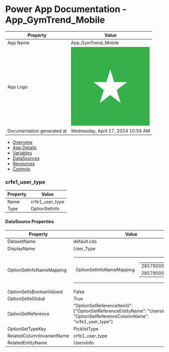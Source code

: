 ﻿# Power App Documentation \- App\_GymTrend\_Mobile

| Property                   | Value                                   |
| -------------------------- | --------------------------------------- |
| App Name                   | App\_GymTrend\_Mobile                   |
| App Logo                   | ![App Logo](resources/applogoSmall.png) |
| Documentation generated at | Wednesday, April 17, 2024 10:56 AM      |

- [Overview](index-App_GymTrend_Mobile.md)
- [App Details](appdetails-App_GymTrend_Mobile.md)
- [Variables](variables-App_GymTrend_Mobile.md)
- [DataSources](datasources-App_GymTrend_Mobile.md)
- [Resources](resources-App_GymTrend_Mobile.md)
- [Controls](controls-App_GymTrend_Mobile.md)

### crfe1\_user\_type

| Property | Value             |
| -------- | ----------------- |
| Name     | crfe1\_user\_type |
| Type     | OptionSetInfo     |

#### DataSource Properties

| Property                   | Value                                                                                                                                                              |
| -------------------------- | ------------------------------------------------------------------------------------------------------------------------------------------------------------------ |
| DatasetName                | default.cds                                                                                                                                                        |
| DisplayName                | User\_Type                                                                                                                                                         |
| OptionSetInfoNameMapping   | <table><tr><td>OptionSetInfoNameMapping</td><td><table><tr><td>285790000</td><td>Admin</td></tr><tr><td>285790001</td><td>User</td></tr></table></td></tr></table> |
| OptionSetIsBooleanValued   | False                                                                                                                                                              |
| OptionSetIsGlobal          | True                                                                                                                                                               |
| OptionSetReference         | "OptionSetReferenceItem0": {"OptionSetReferenceEntityName": "UsersInfo", "OptionSetReferenceColumnName": "crfe1\_user\_type"}                                      |
| OptionSetTypeKey           | PicklistType                                                                                                                                                       |
| RelatedColumnInvariantName | crfe1\_user\_type                                                                                                                                                  |
| RelatedEntityName          | UsersInfo                                                                                                                                                          |
